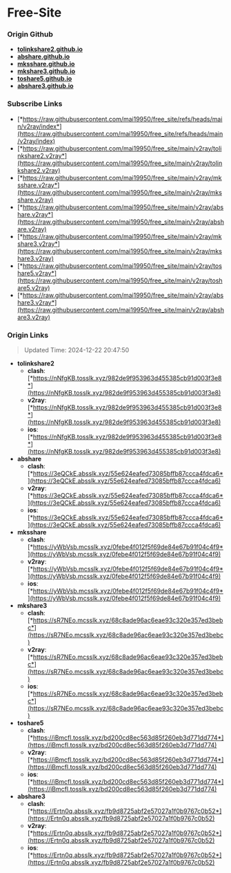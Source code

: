 # Free-Site

### Origin Github

- [**tolinkshare2.github.io**](https://github.com/tolinkshare2/tolinkshare2.github.io)
- [**abshare.github.io**](https://github.com/abshare/abshare.github.io)
- [**mksshare.github.io**](https://github.com/mksshare/mksshare.github.io)
- [**mkshare3.github.io**](https://github.com/mkshare3/mkshare3.github.io)
- [**toshare5.github.io**](https://github.com/toshare5/toshare5.github.io)
- [**abshare3.github.io**](https://github.com/abshare3/abshare3.github.io)

### Subscribe Links

- [*https://raw.githubusercontent.com/mai19950/free_site/refs/heads/main/v2ray/index*](https://raw.githubusercontent.com/mai19950/free_site/refs/heads/main/v2ray/index)
- [*https://raw.githubusercontent.com/mai19950/free_site/main/v2ray/tolinkshare2.v2ray*](https://raw.githubusercontent.com/mai19950/free_site/main/v2ray/tolinkshare2.v2ray)
- [*https://raw.githubusercontent.com/mai19950/free_site/main/v2ray/mksshare.v2ray*](https://raw.githubusercontent.com/mai19950/free_site/main/v2ray/mksshare.v2ray)
- [*https://raw.githubusercontent.com/mai19950/free_site/main/v2ray/abshare.v2ray*](https://raw.githubusercontent.com/mai19950/free_site/main/v2ray/abshare.v2ray)
- [*https://raw.githubusercontent.com/mai19950/free_site/main/v2ray/mkshare3.v2ray*](https://raw.githubusercontent.com/mai19950/free_site/main/v2ray/mkshare3.v2ray)
- [*https://raw.githubusercontent.com/mai19950/free_site/main/v2ray/toshare5.v2ray*](https://raw.githubusercontent.com/mai19950/free_site/main/v2ray/toshare5.v2ray)
- [*https://raw.githubusercontent.com/mai19950/free_site/main/v2ray/abshare3.v2ray*](https://raw.githubusercontent.com/mai19950/free_site/main/v2ray/abshare3.v2ray)

### Origin Links

> Updated Time: 2024-12-22 20:47:50

- **tolinkshare2**
  - **clash**: [*https://nNfgKB.tosslk.xyz/982de9f953963d455385cb91d003f3e8*](https://nNfgKB.tosslk.xyz/982de9f953963d455385cb91d003f3e8)
  - **v2ray**: [*https://nNfgKB.tosslk.xyz/982de9f953963d455385cb91d003f3e8*](https://nNfgKB.tosslk.xyz/982de9f953963d455385cb91d003f3e8)
  - **ios**: [*https://nNfgKB.tosslk.xyz/982de9f953963d455385cb91d003f3e8*](https://nNfgKB.tosslk.xyz/982de9f953963d455385cb91d003f3e8)
- **abshare**
  - **clash**: [*https://3eQCkE.absslk.xyz/55e624eafed73085bffb87ccca4fdca6*](https://3eQCkE.absslk.xyz/55e624eafed73085bffb87ccca4fdca6)
  - **v2ray**: [*https://3eQCkE.absslk.xyz/55e624eafed73085bffb87ccca4fdca6*](https://3eQCkE.absslk.xyz/55e624eafed73085bffb87ccca4fdca6)
  - **ios**: [*https://3eQCkE.absslk.xyz/55e624eafed73085bffb87ccca4fdca6*](https://3eQCkE.absslk.xyz/55e624eafed73085bffb87ccca4fdca6)
- **mksshare**
  - **clash**: [*https://yWbVsb.mcsslk.xyz/0febe4f012f5f69de84e67b91f04c4f9*](https://yWbVsb.mcsslk.xyz/0febe4f012f5f69de84e67b91f04c4f9)
  - **v2ray**: [*https://yWbVsb.mcsslk.xyz/0febe4f012f5f69de84e67b91f04c4f9*](https://yWbVsb.mcsslk.xyz/0febe4f012f5f69de84e67b91f04c4f9)
  - **ios**: [*https://yWbVsb.mcsslk.xyz/0febe4f012f5f69de84e67b91f04c4f9*](https://yWbVsb.mcsslk.xyz/0febe4f012f5f69de84e67b91f04c4f9)
- **mkshare3**
  - **clash**: [*https://sR7NEo.mcsslk.xyz/68c8ade96ac6eae93c320e357ed3bebc*](https://sR7NEo.mcsslk.xyz/68c8ade96ac6eae93c320e357ed3bebc)
  - **v2ray**: [*https://sR7NEo.mcsslk.xyz/68c8ade96ac6eae93c320e357ed3bebc*](https://sR7NEo.mcsslk.xyz/68c8ade96ac6eae93c320e357ed3bebc)
  - **ios**: [*https://sR7NEo.mcsslk.xyz/68c8ade96ac6eae93c320e357ed3bebc*](https://sR7NEo.mcsslk.xyz/68c8ade96ac6eae93c320e357ed3bebc)
- **toshare5**
  - **clash**: [*https://iBmcfl.tosslk.xyz/bd200cd8ec563d85f260eb3d771dd774*](https://iBmcfl.tosslk.xyz/bd200cd8ec563d85f260eb3d771dd774)
  - **v2ray**: [*https://iBmcfl.tosslk.xyz/bd200cd8ec563d85f260eb3d771dd774*](https://iBmcfl.tosslk.xyz/bd200cd8ec563d85f260eb3d771dd774)
  - **ios**: [*https://iBmcfl.tosslk.xyz/bd200cd8ec563d85f260eb3d771dd774*](https://iBmcfl.tosslk.xyz/bd200cd8ec563d85f260eb3d771dd774)
- **abshare3**
  - **clash**: [*https://Ertn0q.absslk.xyz/fb9d8725abf2e57027a1f0b9767c0b52*](https://Ertn0q.absslk.xyz/fb9d8725abf2e57027a1f0b9767c0b52)
  - **v2ray**: [*https://Ertn0q.absslk.xyz/fb9d8725abf2e57027a1f0b9767c0b52*](https://Ertn0q.absslk.xyz/fb9d8725abf2e57027a1f0b9767c0b52)
  - **ios**: [*https://Ertn0q.absslk.xyz/fb9d8725abf2e57027a1f0b9767c0b52*](https://Ertn0q.absslk.xyz/fb9d8725abf2e57027a1f0b9767c0b52)
